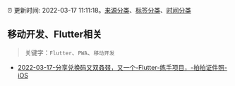 :alarm_clock: 更新时间: 2022-03-17 11:11:18。[来源分类](../README.md)、[标签分类](../TAGS.md)、[时间分类](../TIMELINE.md)

## 移动开发、Flutter相关


> 关键字：`Flutter`、`PWA`、`移动开发`



- [2022-03-17-分享兑换码又双叒叕，又一个-Flutter-练手项目，-拍拍证件照-iOS](https://www.v2ex.com/t/841079) 